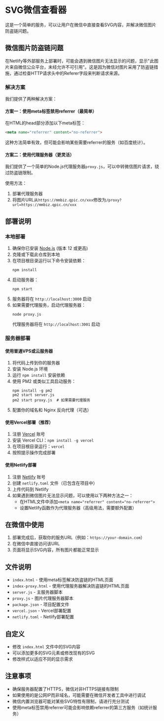 # SVG微信查看器

这是一个简单的服务，可以让用户在微信中直接查看SVG内容，并解决微信图片防盗链问题。

## 微信图片防盗链问题

在Netlify等外部服务上部署时，可能会遇到微信图片无法显示的问题，显示"此图片来自微信公众平台，未经允许不可引用"。这是因为微信对图片采用了防盗链措施，通过检查HTTP请求头中的Referer字段来判断请求来源。

### 解决方案

我们提供了两种解决方案：

#### 方案一：使用meta标签禁用referrer（最简单）

在HTML的head部分添加以下meta标签：
```html
<meta name="referrer" content="no-referrer">
```

这种方法简单有效，但可能会影响某些需要referrer的服务（如百度统计）。

#### 方案二：使用代理服务器（更灵活）

我们提供了一个简单的Node.js代理服务器`proxy.js`，可以中转微信图片请求，绕过防盗链限制。

使用方法：
1. 部署代理服务器
2. 将图片URL从`https://mmbiz.qpic.cn/xxx`修改为`/proxy?url=https://mmbiz.qpic.cn/xxx`

## 部署说明

### 本地部署

1. 确保你已安装 [Node.js](https://nodejs.org/) (版本 12 或更高)
2. 克隆或下载此仓库到本地
3. 在项目根目录运行以下命令安装依赖：
   ```
   npm install
   ```
4. 启动服务器：
   ```
   npm start
   ```
5. 服务器将在 `http://localhost:3000` 启动
6. 如果需要代理服务，启动代理服务器：
   ```
   node proxy.js
   ```
   代理服务器将在 `http://localhost:3001` 启动

### 服务器部署

#### 使用普通VPS或云服务器

1. 将代码上传到你的服务器
2. 安装 Node.js 环境
3. 运行 `npm install` 安装依赖
4. 使用 PM2 或类似工具启动服务：
   ```
   npm install -g pm2
   pm2 start server.js
   pm2 start proxy.js  # 如果需要代理服务
   ```
5. 配置你的域名和 Nginx 反向代理（可选）

#### 使用Vercel部署（推荐）

1. 注册 [Vercel](https://vercel.com) 账号
2. 安装 Vercel CLI：`npm install -g vercel`
3. 在项目根目录运行：`vercel`
4. 按照提示操作完成部署

#### 使用Netlify部署

1. 注册 [Netlify](https://netlify.com) 账号
2. 创建 `netlify.toml` 文件（已包含在项目中）
3. 上传代码到 Netlify
4. 如果遇到微信图片无法显示问题，可以使用以下两种方法之一：
   - 在HTML文件中添加`<meta name="referrer" content="no-referrer">`
   - 设置Netlify函数作为代理服务器（高级用法，需要额外配置）

## 在微信中使用

1. 部署完成后，获取你的服务URL（例如：`https://your-domain.com`）
2. 在微信中直接访问该URL
3. 页面将显示SVG内容，所有图片都能正常显示

## 文件说明

- `index.html` - 使用meta标签解决防盗链的HTML页面
- `index-proxy.html` - 使用代理服务器解决防盗链的HTML页面
- `server.js` - 主服务器脚本
- `proxy.js` - 图片代理服务器脚本
- `package.json` - 项目配置文件
- `vercel.json` - Vercel部署配置
- `netlify.toml` - Netlify部署配置

## 自定义

- 修改 `index.html` 文件中的SVG内容
- 可以添加更多的SVG元素或修改现有的SVG
- 修改样式以适应不同的显示需求

## 注意事项

- 确保服务器配置了HTTPS，微信对非HTTPS链接有限制
- 如果使用的是公网IP而非域名，可能需要在微信开发者工具中进行调试
- 微信内置浏览器可能对某些SVG特性有限制，请进行充分测试
- 使用meta标签禁用referrer可能会影响依赖referrer的第三方服务（如统计服务） 